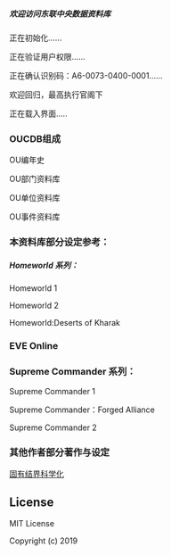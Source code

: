 ##### 欢迎访问东联中央数据资料库
正在初始化......

正在验证用户权限......

正在确认识别码：A6-0073-0400-0001......

欢迎回归，最高执行官阁下

正在载入界面.....

### OUCDB组成
OU编年史

OU部门资料库

OU单位资料库

OU事件资料库


### 本资料库部分设定参考：
##### Homeworld 系列：
Homeworld 1

Homeworld 2

Homeworld:Deserts of Kharak

### EVE Online

### Supreme Commander 系列：
Supreme Commander 1

Supreme Commander：Forged Alliance

Supreme Commander 2

### 其他作者部分著作与设定
[固有结界科学化](https://www.ciweimao.com/reader/300121 "刺猬猫作者书栏")

## License
MIT License

Copyright (c) 2019 
